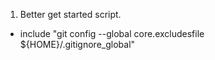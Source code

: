 1. Better get started script.

- include "git config --global core.excludesfile \${HOME}/.gitignore_global"
